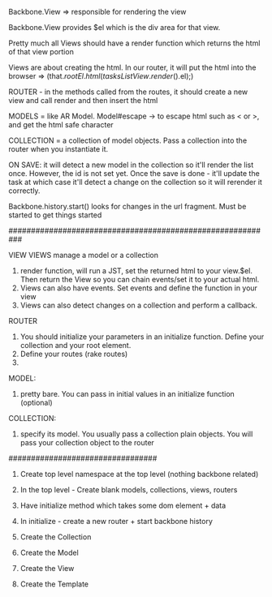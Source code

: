 Backbone.View => responsible for rendering the view

Backbone.View provides $el which is the div area for that view.

Pretty much all Views should have a render function which returns the html of that view portion

Views are about creating the html. In our router, it will put the html into the browser =>
(that.$rootEl.html(tasksListView.render().$el);)

ROUTER - in the methods called from the routes, it should create a new view and call render and then insert the html

MODELS = like AR Model. Model#escape -> to escape html such as < or >, and get the html safe character

COLLECTION = a collection of model objects. Pass a collection into the router when you instantiate it.


ON SAVE:
it will detect a new model in the collection so it'll render the list once. 
However, the id is not set yet.
Once the save is done - it'll update the task at which case it'll detect a change on the collection so it will rerender it correctly.


Backbone.history.start() looks for changes in the url fragment. Must be started to get things started


###########################################################

VIEW 
VIEWS manage a model or a collection
1. render function, will run a JST, set the returned html to your view.$el. Then return the View so you can chain events/set it to your actual html.
2. Views can also have events. Set events and define the function in your view
3. Views can also detect changes on a collection and perform a callback.

ROUTER
1. You should initialize your parameters in an initialize function. Define your collection and your root element.
2. Define your routes (rake routes)
3. 

MODEL:
1. pretty bare. You can pass in initial values in an initialize function (optional)

COLLECTION:
1. specify its model. You usually pass a collection plain objects. You will pass your collection object to the router


#################################

1. Create top level namespace at the top level (nothing backbone related)
  1. In the top level - Create blank models, collections, views, routers
  2. Have initialize method which takes some dom element + data
  3. In initialize - create a new router + start backbone history

2. Create the Collection

3. Create the Model

4. Create the View

5. Create the Template

